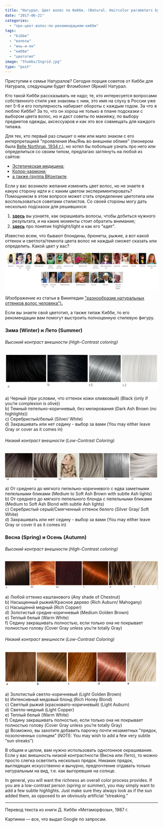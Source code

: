 ```yaml
---
title: "Натурал. Цвет волос по Кибби. (Natural. Haircolor parameters by Kibbe)"
date: "2017-06-21"
categories:
  - "про-цвет-волос-по-рекомендациям-кибби"
tags:
  - "kibbe"
  - "волосы"
  - "инь-и-ян"
  - "кибби"
  - "цветотип"
image: "thumbs/Ingrid.jpg"
type: "post"
---
```


Приступим к семье Натуралов? Сегодня порция советов от Кибби для Натурала,
следующим будет Флэмбоянт (Яркий) Натурал.

Кто такой Кибби рассказывать не надо; те, кто интересуется вопросами
собственного стиля уже знакомы с ним, это имя на слуху в России уже лет 5-6 и
его популярность набирает обороты с каждым годом. За что я люблю Кибби? За то,
что он хорош не только в плане подсказки с выбором цвета волос, но и даст советы
по макияжу, по выбору предметов одежды, аксессуаров и как это все совмещать для
каждого типажа.

Для тех, кто первый раз слышит о нем или мало знаком с его интерпретацией
"проявления Инь/Янь во внешнем облике" (пионером была
[Belle Northrup, 1934 г.](../2017-09-05-истоки-теории-о-проявлении-иньян-во-вн)),
но хотел бы побольше узнать про него или определиться со своим типом, предлагаю
заглянуть на любой из сайтов:

- [Эстетическая медицина](http://its-possible.ru/tags-search/?tags=%C4%FD%E2%E8%E4%20%CA%E8%E1%E1%E8);
- [Колор-хармони](http://color-harmony.livejournal.com/);
- [а также группа ВКонтакте](https://vk.com/kibbe?w=wall-76498034_4063).

Если у вас возникло желание изменить цвет волос, но не знаете в какую сторону
идти и с каким цветом экспериментировать? Помощником в этом вопросе может стать
определение цветотипа или воспользоваться советами стилистов. Со своей стороны
могу дать несколько подсказок для решившихся:

1. [**здесь**](../2016-09-18-как-выбрать-правильную-краску-и-что-ну) вы узнаете,
   как окрашивать волосы, чтобы добиться нужного результата, и на какие моменты
   стоит обратить внимание;
2. [**здесь**](../2017-03-29-кое-что-еще-о-цвете-волос-highlights-lights) про
   понятие highlight/light и как его "едят".

Известно всем, что бывают блондины, брюнеты, рыжие, а вот какой оттенок и
светлота/темнота цвета волос не каждый сможет сказать или определить. Какой цвет
у вас?

![](./images/Range-1024x250.png)

(Изображение из статьи в Википедии
["разнообразие натуральных оттенков волос человека").](https://en.wikipedia.org/wiki/Human_hair_color)

Если вы знаете свой цветотип, а также типаж Кибби, то его рекомендации вам
помогут выстроить полноценную стилевую фигуру.

### **Зима (Winter) и Лето (Summer)**

###### _Высокий контраст внешности (High-Contrast coloring)_

![](./images/CoolHC-1.png)

a) Черный (при условии, что оттенок кожи оливковый) (Black (only if you’re
   complexion is olive))  
b) Темный пепельно-коричневый, без мелирования (Dark Ash Brown (no highlights))  
c) Серебристый/белый (Silver/ White)  
d) Закрашивать или нет седину - выбор за вами (You may either leave Gray or
   cover as it comes in)

###### _Низкий контраст внешности  (Low-Contrast Coloring)_

![](./images/CoolLC-1-1024x187.png)

a) От среднего до мягкого пепельно-коричневого с едва заметными пепельными
   бликами (Medium to Soft Ash Brown with subtle Ash lights)  
b) От среднего до мягкого пепельного блонда с пепельными бликами (Medium to Soft
   Ash Blond with subtle Ash lights)  
c) Серебристый серый/Смягченный оттенок белого (Silver Gray/ Soft White)  
d) Закрашивать или нет седину - выбор за вами (You may either leave Gray or
   cover it as it comes in)

### **Весна (****Spring****) и** **Осень (****Autumn****)**

###### _Высокий контраст внешности (High-Contrast coloring)_

![](./images/WarmHC-1024x187.png)

a) Любой оттенко каштанового (Any shade of Chestnut)  
b) Насыщенный рыжий/Красное дерево (Rich Auburn/ Mahogany)  
c) Насыщеннй медный (Rich Copper)  
d) Золотистый средне-коричневый (Medium Golden Brown)  
e) Теплый белый (Warm White)  
f) Седину закрашивать полностью, если только она не покрывает полностью голову
   (Cover Gray unless you’re totally Gray)

###### _Низкий контраст внешности  (Low-Contrast Coloring)_

![](./images/WarmLC.png)

a) Золотистый светло-коричневый (Light Golden Brown)  
b) Интенсивный медовый блонд (Rich Honey Blond)  
c) Светлый рыжий (красновато-коричневый) (Light Auburn)  
d) Светло-медный (Light Copper)  
e) Теплый белый (Warm White)  
f) Седину закрашивать полностью, если только она не покрывает полностью голову
   (Cover Gray unless you’re totally Gray)  
g) Возможно, вы захотите добавить парочку почти незаметных "прядок, позолоченных
   солнцем" (NOTE: You may wish to add a few very subtle “sun streaks”)

В общем и целом, вам нужно использовать однотонное окрашивание. Если у вас
внешность низкой контрастности (Весна или Лето), то можно просто слегка
осветлить несколько прядок. Никаких прядок, выглядящих искусственно и вычурно,
предпочтение отдавать только натуральным на вид, т.е. как выгоревшие на солнце.

In general, you will want the richness an overall color process provides. If you
are a low-contrast person (spring or summer), you may simply want to add a few
subtle highlights. Just make sure they always look as if the sun added them, as
opposed to an obviously artificial “streaking.”

* * *

Перевод текста из книги Д. Кибби «Метаморфозы», 1987 г.

Картинки — все, что выдал Google по запросам.
